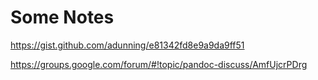 Some Notes
==========

https://gist.github.com/adunning/e81342fd8e9a9da9ff51

https://groups.google.com/forum/#!topic/pandoc-discuss/AmfUjcrPDrg

